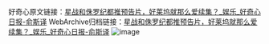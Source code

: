 好奇心原文链接：[星战和侏罗纪都推预告片，好莱坞就那么爱续集？_娱乐_好奇心日报-俞斯译](https://www.qdaily.com/articles/4007.html)
WebArchive归档链接：[星战和侏罗纪都推预告片，好莱坞就那么爱续集？_娱乐_好奇心日报-俞斯译](http://web.archive.org/web/20190623153417/https://www.qdaily.com/articles/4007.html)
![image](http://ww3.sinaimg.cn/large/007d5XDply1g3vdsvbnnzj30u041jb29)